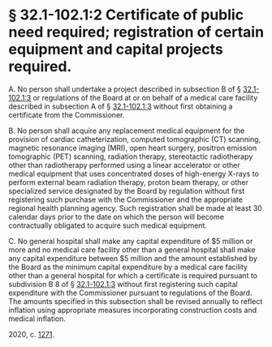 # § 32.1-102.1:2 Certificate of public need required; registration of certain equipment and capital projects required.

<p>A. No person shall undertake a project described in subsection B of § <a href='/vacode/32.1-102.1:3/'>32.1-102.1:3</a> or regulations of the Board at or on behalf of a medical care facility described in subsection A of § <a href='/vacode/32.1-102.1:3/'>32.1-102.1:3</a> without first obtaining a certificate from the Commissioner.</p><p>B. No person shall acquire any replacement medical equipment for the provision of cardiac catheterization, computed tomographic (CT) scanning, magnetic resonance imaging (MRI), open heart surgery, positron emission tomographic (PET) scanning, radiation therapy, stereotactic radiotherapy other than radiotherapy performed using a linear accelerator or other medical equipment that uses concentrated doses of high-energy X-rays to perform external beam radiation therapy, proton beam therapy, or other specialized service designated by the Board by regulation without first registering such purchase with the Commissioner and the appropriate regional health planning agency. Such registration shall be made at least 30 calendar days prior to the date on which the person will become contractually obligated to acquire such medical equipment.</p><p>C. No general hospital shall make any capital expenditure of $5 million or more and no medical care facility other than a general hospital shall make any capital expenditure between $5 million and the amount established by the Board as the minimum capital expenditure by a medical care facility other than a general hospital for which a certificate is required pursuant to subdivision B 8 of § <a href='/vacode/32.1-102.1:3/'>32.1-102.1:3</a> without first registering such capital expenditure with the Commissioner pursuant to regulations of the Board. The amounts specified in this subsection shall be revised annually to reflect inflation using appropriate measures incorporating construction costs and medical inflation.</p><p>2020, c. <a href='http://lis.virginia.gov/cgi-bin/legp604.exe?201+ful+CHAP1271'>1271</a>.</p>
